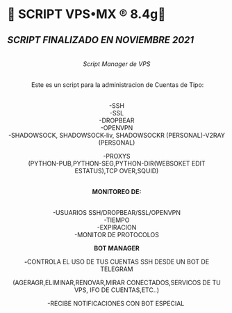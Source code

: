  # 🐲 SCRIPT VPS&bull;MX &reg;️ 8.4g🐲
## _SCRIPT FINALIZADO EN NOVIEMBRE 2021_
<p style="text-align: center;"><br /><em>Script Manager de VPS</em></p>
<p style="text-align: center;"><br />&nbsp;Este es un script para la administracion de Cuentas de Tipo:</p>
<p style="text-align: center;"><br />-SSH<br />-SSL<br />-DROPBEAR<br />-OPENVPN<br />-SHADOWSOCK, SHADOWSOCK-liv, SHADOWSOCKR (PERSONAL)-V2RAY (PERSONAL)</p>
<p style="text-align: center;">-PROXYS<br />(PYTHON-PUB,PYTHON-SEG,PYTHON-DIR(WEBSOKET EDIT ESTATUS),TCP OVER,SQUID)</p>
<p style="text-align: center;"><br /><strong>MONITOREO DE:</strong></p>
<p style="text-align: center;"><br />-USUARIOS SSH/DROPBEAR/SSL/OPENVPN<br />-TIEMPO<br />-EXPIRACION<br />-MONITOR DE PROTOCOLOS</p>
<p style="text-align: center;"><strong>BOT MANAGER</strong></p>
<p style="text-align: center;"><strong>-</strong>CONTROLA EL USO DE TUS CUENTAS SSH DESDE UN BOT DE TELEGRAM</p>
<p style="text-align: center;">(AGERAGR,ELIMINAR,RENOVAR,MIRAR CONECTADOS,SERVICOS DE TU VPS, IFO DE CUENTAS,ETC..)</p>
<p style="text-align: center;">-RECIBE NOTIFICACIONES CON BOT ESPECIAL&nbsp;</p>
<p style="text-align: center;">&nbsp;</p>
